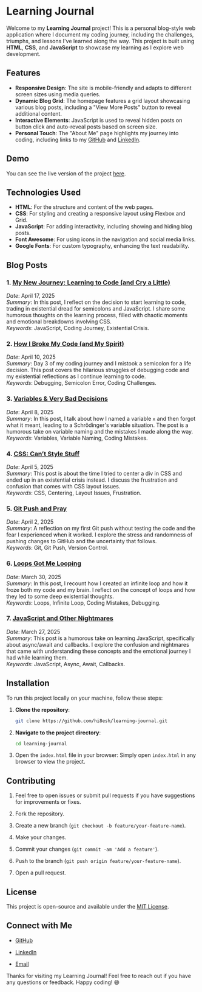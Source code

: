 # Learning Journal

Welcome to my **Learning Journal** project! This is a personal blog-style web application where I document my coding journey, including the challenges, triumphs, and lessons I've learned along the way. This project is built using **HTML**, **CSS**, and **JavaScript** to showcase my learning as I explore web development.

## Features

- **Responsive Design**: The site is mobile-friendly and adapts to different screen sizes using media queries.
- **Dynamic Blog Grid**: The homepage features a grid layout showcasing various blog posts, including a "View More Posts" button to reveal additional content.
- **Interactive Elements**: JavaScript is used to reveal hidden posts on button click and auto-reveal posts based on screen size.
- **Personal Touch**: The "About Me" page highlights my journey into coding, including links to my [GitHub](https://github.com/hi8esh) and [LinkedIn](https://www.linkedin.com/in/hi8esh).

## Demo

You can see the live version of the project [here](https://github.com/hi8esh/learning-journal).

## Technologies Used

- **HTML**: For the structure and content of the web pages.
- **CSS**: For styling and creating a responsive layout using Flexbox and Grid.
- **JavaScript**: For adding interactivity, including showing and hiding blog posts.
- **Font Awesome**: For using icons in the navigation and social media links.
- **Google Fonts**: For custom typography, enhancing the text readability.

## Blog Posts

### 1. **[My New Journey: Learning to Code (and Cry a Little)](posts/learning-journey.html)**  
   *Date*: April 17, 2025  
   *Summary*: In this post, I reflect on the decision to start learning to code, trading in existential dread for semicolons and JavaScript. I share some humorous thoughts on the learning process, filled with chaotic moments and emotional breakdowns involving CSS.  
   *Keywords*: JavaScript, Coding Journey, Existential Crisis.

### 2. **[How I Broke My Code (and My Spirit)](posts/broke-code.html)**  
   *Date*: April 10, 2025  
   *Summary*: Day 3 of my coding journey and I mistook a semicolon for a life decision. This post covers the hilarious struggles of debugging code and my existential reflections as I continue learning to code.  
   *Keywords*: Debugging, Semicolon Error, Coding Challenges.

### 3. **[Variables & Very Bad Decisions](posts/bad-variables.html)**  
   *Date*: April 8, 2025  
   *Summary*: In this post, I talk about how I named a variable `x` and then forgot what it meant, leading to a Schrödinger's variable situation. The post is a humorous take on variable naming and the mistakes I made along the way.  
   *Keywords*: Variables, Variable Naming, Coding Mistakes.

### 4. **[CSS: Can’t Style Stuff](posts/css-cant-style.html)**  
   *Date*: April 5, 2025  
   *Summary*: This post is about the time I tried to center a div in CSS and ended up in an existential crisis instead. I discuss the frustration and confusion that comes with CSS layout issues.  
   *Keywords*: CSS, Centering, Layout Issues, Frustration.

### 5. **[Git Push and Pray](posts/git-push-pray.html)**  
   *Date*: April 2, 2025  
   *Summary*: A reflection on my first Git push without testing the code and the fear I experienced when it worked. I explore the stress and randomness of pushing changes to GitHub and the uncertainty that follows.  
   *Keywords*: Git, Git Push, Version Control.

### 6. **[Loops Got Me Looping](posts/infinite-loop.html)**  
   *Date*: March 30, 2025  
   *Summary*: In this post, I recount how I created an infinite loop and how it froze both my code and my brain. I reflect on the concept of loops and how they led to some deep existential thoughts.  
   *Keywords*: Loops, Infinite Loop, Coding Mistakes, Debugging.

### 7. **[JavaScript and Other Nightmares](posts/js-nightmares.html)**  
   *Date*: March 27, 2025  
   *Summary*: This post is a humorous take on learning JavaScript, specifically about async/await and callbacks. I explore the confusion and nightmares that came with understanding these concepts and the emotional journey I had while learning them.  
   *Keywords*: JavaScript, Async, Await, Callbacks.

## Installation

To run this project locally on your machine, follow these steps:

1. **Clone the repository**:
   ```bash
   git clone https://github.com/hi8esh/learning-journal.git
   ```
2. **Navigate to the project directory**:
   ```bash
   cd learning-journal
   ```
3. Open the `index.html` file in your browser: Simply open `index.html` in any browser to view the project.

## Contributing
  1. Feel free to open issues or submit pull requests if you have suggestions for improvements or fixes.

  2. Fork the repository.

  3. Create a new branch (`git checkout -b feature/your-feature-name`).

  4. Make your changes.

  5. Commit your changes (`git commit -am 'Add a feature'`).

  6. Push to the branch (`git push origin feature/your-feature-name`).

  7. Open a pull request.

## License
This project is open-source and available under the [MIT License](https://opensource.org/licenses/MIT).

## Connect with Me
- [GitHub](https://github.com/hi8esh)

- [LinkedIn](https://www.linkedin.com/in/hi8esh)

- [Email](hiteshsinghsolanki@outlook.com)

Thanks for visiting my Learning Journal! Feel free to reach out if you have any questions or feedback. Happy coding! 😄
